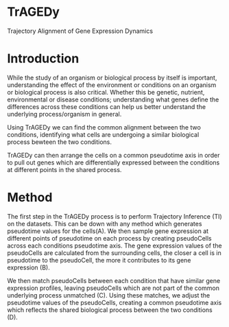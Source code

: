 # TrAGEDy
Trajectory Alignment of Gene Expression Dynamics

# Introduction
While the study of an organism or biological process by itself is important, understanding the effect of the environment or conditions on an organism or biological process is also critical. Whether this be genetic, nutrient, environmental or disease conditions; understanding what genes define the differences across these conditions can help us better understand the underlying process/organism in general. 

Using TrAGEDy we can find the common alignment between the two conditions, identifying what cells are undergoing a similar biological process bewteen the two conditions.

TrAGEDy can then arrange the cells on a common pseudotime axis in order to pull out genes which are differentially expressed between the conditions at different points in the shared process.

# Method

The first step in the TrAGEDy process is to perform Trajectory Inference (TI) on the datasets. This can be down with any method which generates pseudotime values for the cells(A). We then sample gene expression at different points of pseudotime on each process by creating pseudoCells across each conditions pseudotime axis. The gene expression values of the pseudoCells are calculated from the surrounding cells, the closer a cell is in pseudotime to the pseudoCell, the more it contributes to its gene expression (B).

We then match pseudoCells between each condition that have similar gene expression profiles, leaving pseudoCells which are not part of the common underlying process unmatched (C). Using these matches, we adjust the pseudotime values of the pseudoCells, creating a common pseudotime axis which reflects the shared biological process between the two conditions (D).


